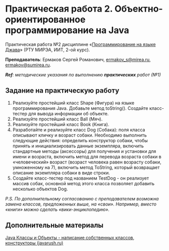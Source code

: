 # Практическая работа 2. Объектно-ориентированное программирование на Java
Практическая работа №2 дисциплине «[Программирование на языке Джава](https://online-edu.mirea.ru/course/view.php?id=4053)» (РТУ МИРЭА, ИИТ, 2-ой курс).

**Преподаватель**: Ермаков Сергей Романович, ermakov_s@mirea.ru, ermakov@sumirea.ru.

***Ref**: методические указания по выполнению **практических** работ (№1)*

## Задание на практическую работу
1. Реализуйте простейший класс Shape (Фигура) на языке программирования Java. Добавьте метод toString(). Создайте класс-тестер для вывода информации об объекте.
2. Реализуйте простейший класс Ball (Мяч).
3. Реализуйте простейший класс Book (Книга).
4. Разработайте и реализуйте класс Dog (Собака): поля класса описывают кличку и возраст собаки. Необходимо выполнить следующие действия: определить конструктор собаки, чтобы принять и инициализировать данные экземпляра, включить стандартные методы (аксессоры) для получения и установки для имени и возраста, включить метод для перевода возраста собаки в «человеческий» возраст (возраст человека равен возрасту собаки, умноженному на 7), включить метод ToString, который возвращает описание экземпляра собаки в виде строки. 
5. Создайте класс-тестер под названием TestDog - он реализует массив собак, основной метод этого класса позволяет добавить несколько объектов Dog.

*P.S. По дополнительному согласованию с преподавателем возможна замена классов, предложенных выше, на «свои». Например, вместо «книги» можно сделать «вики-энциклопедию».*

## Дополнительные материалы

[Java Классы и Объекты - написание собственных классов, конструкторы (javarush.ru)](https://javarush.ru/groups/posts/1949-znakomstvo-s-klassami-napisanie-sobstvennihkh-klassov-konstruktorih)

